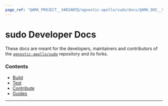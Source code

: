```yaml
---
page_ref: "@ARK_PROJECT__VARIANT@/agnostic-apollo/sudo/docs/@ARK_DOC__VERSION@/developer/index.md"
---
```


# sudo Developer Docs

<!-- @ARK_DOCS__HEADER_PLACEHOLDER@ -->

These docs are meant for the developers, maintainers and contributors of the [`agnostic-apollo/sudo`](https://github.com/agnostic-apollo/sudo) repository and its forks.

### Contents

- [Build](build/index.md)
- [Test](test/index.md)
- [Contribute](contribute/index.md)
- [Guides](guides/index.md)

---

&nbsp;
